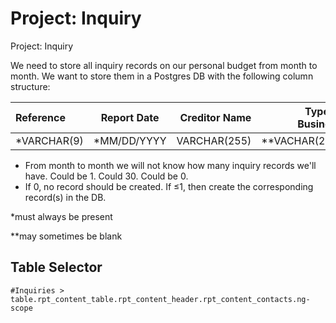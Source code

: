 # Project: Inquiry
Project: Inquiry

We need to store all inquiry records on our personal budget from month to month. We want to store them in a Postgres DB with the following column structure:

|Reference|Report Date|Creditor Name|Type of Business|Date of Inquiry|Credit Bureau|
| :---------------- | :------: | ----: | ----: | ----: | ----: |
|*VARCHAR(9)|*MM/DD/YYYY|VARCHAR(255)|**VACHAR(255)|MM/DD/YYYY|VARCHAR|

* From month to month we will not know how many inquiry records we'll have. Could be 1. Could 30. Could be 0.
* If 0, no record should be created. If ≤1, then create the corresponding record(s) in the DB.

*must always be present

**may sometimes be blank

## Table Selector
`#Inquiries > table.rpt_content_table.rpt_content_header.rpt_content_contacts.ng-scope`
